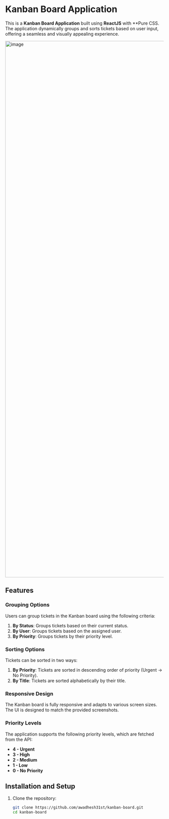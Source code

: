 # Kanban Board Application

This is a **Kanban Board Application** built using **ReactJS** with \*\*Pure CSS. The application dynamically groups and sorts tickets based on user input, offering a seamless and visually appealing experience.

<img width="1706" alt="image" src="https://github.com/user-attachments/assets/62f49646-304b-41e9-b6e0-6c22cce694f8">

## Features

### Grouping Options

Users can group tickets in the Kanban board using the following criteria:

1. **By Status**: Groups tickets based on their current status.
2. **By User**: Groups tickets based on the assigned user.
3. **By Priority**: Groups tickets by their priority level.

### Sorting Options

Tickets can be sorted in two ways:

1. **By Priority**: Tickets are sorted in descending order of priority (Urgent → No Priority).
2. **By Title**: Tickets are sorted alphabetically by their title.

### Responsive Design

The Kanban board is fully responsive and adapts to various screen sizes. The UI is designed to match the provided screenshots.

### Priority Levels

The application supports the following priority levels, which are fetched from the API:

- **4 - Urgent**
- **3 - High**
- **2 - Medium**
- **1 - Low**
- **0 - No Priority**

## Installation and Setup

1. Clone the repository:
   ```bash
   git clone https://github.com/awadhesh31st/kanban-board.git
   cd kanban-board
   ```
